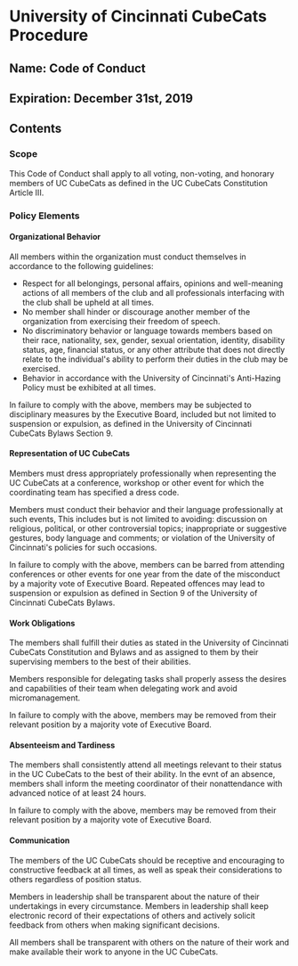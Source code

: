 # University of Cincinnati CubeCats Procedure

## Name: Code of Conduct

## Expiration: December 31st, 2019

## Contents

### Scope

This Code of Conduct shall apply to all voting, non-voting, and honorary members of UC CubeCats as defined in the UC CubeCats Constitution Article III.

### Policy Elements

#### Organizational Behavior

All members within the organization must conduct themselves in accordance to the following guidelines:

* Respect for all belongings, personal affairs, opinions and well-meaning actions of all members of the club and all professionals interfacing with the club shall be upheld at all times.
* No member shall hinder or discourage another member of the organization from exercising their freedom of speech.
* No discriminatory behavior or language towards members based on their race, nationality, sex, gender, sexual orientation, identity, disability status, age, financial status, or any other attribute that does not directly relate to the individual's ability to perform their duties in the club may be exercised.
* Behavior in accordance with the University of Cincinnati's Anti-Hazing Policy must be exhibited at all times.

In failure to comply with the above, members may be subjected to disciplinary measures by the Executive Board, included but not limited to suspension or expulsion, as defined in the University of Cincinnati CubeCats Bylaws Section 9.

#### Representation of UC CubeCats

Members must dress appropriately professionally when representing the UC CubeCats at a conference, workshop or other event for which the coordinating team has specified a dress code.

Members must conduct their behavior and their language professionally at such events, This includes but is not limited to avoiding: discussion on religious, political, or other controversial topics; inappropriate or suggestive gestures, body language and comments; or violation of the University of Cincinnati's policies for such occasions.

In failure to comply with the above, members can be barred from attending conferences or other events for one year from the date of the misconduct by a majority vote of Executive Board. Repeated offences may lead to suspension or expulsion as defined in Section 9 of the University of Cincinnati CubeCats Bylaws.

#### Work Obligations

The members shall fulfill their duties as stated in the University of Cincinnati CubeCats Constitution and Bylaws and as assigned to them by their supervising members to the best of their abilities.

Members responsible for delegating tasks shall properly assess the desires and capabilities of their team when delegating work and avoid micromanagement.

In failure to comply with the above, members may be removed from their relevant position by a majority vote of Executive Board.

#### Absenteeism and Tardiness

The members shall consistently attend all meetings relevant to their status in the UC CubeCats to the best of their ability. In the evnt of an absence, members shall inform the meeting coordinator of their nonattendance with advanced notice of at least 24 hours.

In failure to comply with the above, members may be removed from their relevant position by a majority vote of Executive Board.

#### Communication

The members of the UC CubeCats should be receptive and encouraging to constructive feedback at all times, as well as speak their considerations to others regardless of position status.

Members in leadership shall be transparent about the nature of their undertakings in every circumstance. Members in leadership shall keep electronic record of their expectations of others and actively solicit feedback from others when making significant decisions.

All members shall be transparent with others on the nature of their work and make available their work to anyone in the UC CubeCats.
